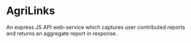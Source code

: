 # AgriLinks
An express JS API web-service which captures user contributed reports and returns an aggregate report in response.
